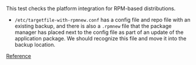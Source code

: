 This test checks the platform integration for RPM-based distributions.

* `/etc/targetfile-with-rpmnew.conf` has a config file and repo file with an
  existing backup, and there is also a `.rpmnew` file that the package manager
  has placed next to the config file as part of an update of the application
  package. We should recognize this file and move it into the backup location.

[Reference](https://ask.fedoraproject.org/en/question/25722/what-are-rpmnew-files/)
